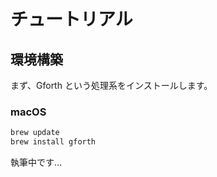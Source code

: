# チュートリアル

## 環境構築

まず、Gforth という処理系をインストールします。

### macOS

```bash
brew update
brew install gforth
```

執筆中です…
